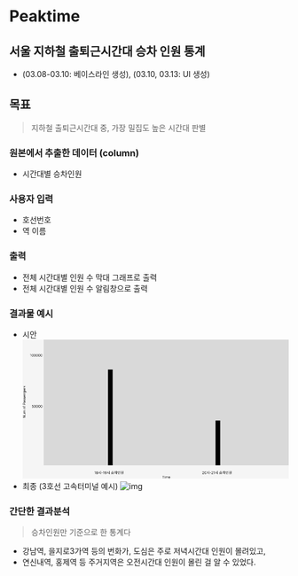 # Peaktime
## 서울 지하철 출퇴근시간대 **승차 인원** 통계 
- (03.08-03.10: 베이스라인 생성), (03.10, 03.13: UI 생성)

## 목표 
> 지하철 출퇴근시간대 중, 가장 밀집도 높은 시간대 판별

### 원본에서 추출한 데이터 (column)
- 시간대별 승차인원

### 사용자 입력
- 호선번호
- 역 이름

### 출력
- 전체 시간대별 인원 수 막대 그래프로 출력
- 전체 시간대별 인원 수 알림창으로 출력

### 결과물 예시
- 시안
![img](Num%20of%20Passengers.png)
- 최종 (3호선 고속터미널 예시)
![img](result_bargraph.png)

### 간단한 결과분석
> 승차인원만 기준으로 한 통계다
- 강남역, 을지로3가역 등의 번화가, 도심은 주로 저녁시간대 인원이 몰려있고,
- 연신내역, 홍제역 등 주거지역은 오전시간대 인원이 몰린 걸 알 수 있었다.